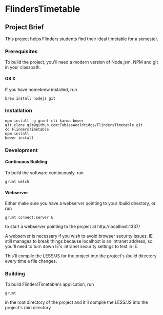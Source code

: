 FlindersTimetable
=================

## Project Brief

This project helps Flinders students find their ideal timetable for a semester.

### Prerequisites

To build the project, you'll need a modern version of Node.jsm, NPM and git in your classpath.

#### OS X

If you have homebrew installed, run

    brew install nodejs git

### Installation

    npm install -g grunt-cli karma bower
    git clone git@github.com:TobiasWooldridge/FlindersTimetable.git
    cd FlindersTimetable
    npm install
    bower install

### Development

#### Continuous Building

To build the software continuously, run

    grunt watch
    
#### Webserver

Either make sure you have a webserver pointing to your /build directory, or run

    grunt connect:server &
    
to start a webserver pointing to the project at http://localhost:1337/

A webserver is necessary if you wish to avoid browser security issues. IE still manages to break things because localhost 
is an intranet address, so you'll need to turn down IE's intranet security settings to test in IE.

    
This'll compile the LESS/JS for the project into the project's /build directory every time a file changes.
    
### Building

To build FlindersTimetable's application, run

    grunt
    
in the root directory of the project and it'll compile the LESS/JS into the project's /bin directory 
